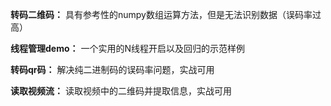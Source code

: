 **转码二维码：** 具有参考性的numpy数组运算方法，但是无法识别数据（误码率过高）

**线程管理demo：** 一个实用的N线程开启以及回归的示范样例

**转码qr码：** 解决纯二进制码的误码率问题，实战可用

**读取视频流：** 读取视频中的二维码并提取信息，实战可用
